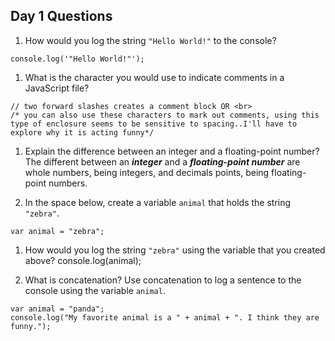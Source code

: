 ## Day 1 Questions

1. How would you log the string `"Hello World!"` to the console?
```
console.log('"Hello World!"');

```


1. What is the character you would use to indicate comments in a JavaScript file?
```
// two forward slashes creates a comment block OR <br>
/* you can also use these characters to mark out comments, using this type of enclosure seems to be sensitive to spacing..I'll have to explore why it is acting funny*/
```


1. Explain the difference between an integer and a floating-point number?
The different between an __*integer*__ and a __*floating-point number*__ are whole numbers, being integers, and decimals points, being floating-point numbers.


1. In the space below, create a variable `animal` that holds the string `"zebra"`.
```
var animal = "zebra";
```


1. How would you log the string `"zebra"` using the variable that you created above?
console.log(animal);


1. What is concatenation? Use concatenation to log a sentence to the console using the variable `animal`.
```
var animal = "panda";
console.log("My favorite animal is a " + animal + ". I think they are funny.");
```
